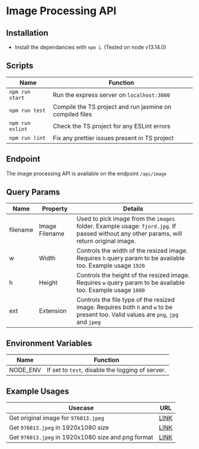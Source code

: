 # Image Processing API

## Installation

- Install the dependancies with `npm i`. (Tested on node v13.14.0)

## Scripts

| Name             | Function                                                 |
| ---------------- | -------------------------------------------------------- |
| `npm run start`  | Run the express server on `localhost:3000`               |
| `npm run test`   | Compile the TS project and run jasmine on compiled files |
| `npm run eslint` | Check the TS project for any ESLint errors               |
| `npm run lint`   | Fix any prettier issues present in TS project            |

## Endpoint

The image processing API is available on the endpoint `/api/image`

## Query Params

| Name     | Property       | Details                                                                                                                                  |
| -------- | -------------- | ---------------------------------------------------------------------------------------------------------------------------------------- |
| filename | Image Filename | Used to pick image from the `images` folder. Example usage: `fjord.jpg`. If passed without any other params, will return original image. |
| w        | Width          | Controls the width of the resized image. Requires `h` query param to be available too. Example usage `1920`                              |
| h        | Height         | Controls the height of the resized image. Requires `w` query param to be available too. Example usage `1080`                             |
| ext      | Extension      | Controls the file type of the resized image. Requires both `h` and `w` to be present too. Valid values are `png`, `jpg` and `jpeg`       |

## Environment Variables

| Name     | Function                                         |
| -------- | ------------------------------------------------ |
| NODE_ENV | If set to `test`, disable the logging of server. |

## Example Usages

| Usecase                                            | URL                                                                                |
| -------------------------------------------------- | ---------------------------------------------------------------------------------- |
| Get original image for `976013.jpeg`               | [LINK](http://localhost:3000/api/image?filename=976013.jpeg)                       |
| Get `976013.jpeg` in 1920x1080 size                | [LINK](http://localhost:3000/api/image?filename=976013.jpeg&w=1920&h=1080)         |
| Get `976013.jpeg` in 1920x1080 size and png format | [LINK](http://localhost:3000/api/image?filename=976013.jpeg&w=1920&h=1080&ext=png) |
